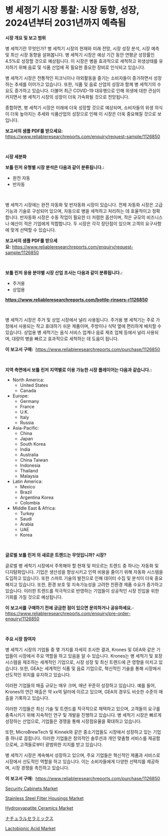 <p><h1>병 세정기 시장 통찰: 시장 동향, 성장, 2024년부터 2031년까지 예측됨</h1></p><p><strong>시장 개요 및 보고 범위</strong></p>
<p><p>병 세척기란 무엇인가? 병 세척기 시장의 현재와 미래 전망, 시장 성장 분석, 시장 예측 및 최신 시장 동향을 살펴봅니다. 병 세척기 시장은 예상 기간 동안 연평균 성장률인 4.5%로 성장할 것으로 예상됩니다. 이 시장은 병을 효과적으로 세척하고 위생상태를 유지하기 위해 음료 및 식품 산업에 꼭 필요한 중요한 장비로 인식되고 있습니다. </p><p>병 세척기 시장은 전통적인 피크닉이나 야외활동을 즐기는 소비자들이 증가하면서 성장하는 추세를 이어가고 있습니다. 또한, 식품 및 음료 산업의 성장과 함께 병 세척기의 수요도 증가하고 있습니다. 더불어 최근 COVID-19 대유행으로 인해 위생에 대한 관심이 커지면서 병 세척기 시장의 성장이 더욱 가속화될 것으로 전망됩니다.</p><p>종합하면, 병 세척기 시장은 미래에 더욱 성장할 것으로 예상되며, 소비자들의 위생 의식이 더욱 높아지는 추세와 식품산업의 성장으로 인해 이 시장은 더욱 중요해질 것으로 보입니다.</p></p>
<p><strong>보고서의 샘플 PDF를 받으세요:</strong> <a href="https://www.reliableresearchreports.com/enquiry/request-sample/1126850">https://www.reliableresearchreports.com/enquiry/request-sample/1126850</a></p>
<p>&nbsp;</p>
<p><strong>시장 세분화</strong></p>
<p><strong>보틀 린저 유형별 시장 분석은 다음과 같이 분류됩니다.:</strong></p>
<p><ul><li>완전 자동</li><li>반자동</li></ul></p>
<p>&nbsp;</p>
<p><p>병 세척기 시장에는 완전 자동화 및 반자동화 시장이 있습니다. 전체 자동화 시장은 고급 기능과 기술로 구성되어 있으며, 자동으로 병을 세척하고 처리하는 데 효율적이고 정확합니다. 반자동화 시장은 수동 작업이 필요한 더 저렴한 옵션이며, 작은 규모의 비즈니스나 예산이 적은 기업에게 적합합니다. 두 시장은 각각 장단점이 있으며 고객의 요구사항에 맞게 선택할 수 있습니다.</p></p>
<p><strong>보고서의 샘플 PDF를 받으세요:</strong>&nbsp;<a href="https://www.reliableresearchreports.com/enquiry/request-sample/1126850">https://www.reliableresearchreports.com/enquiry/request-sample/1126850</a></p>
<p>&nbsp;</p>
<p><strong> 보틀 린저 응용 분야별 시장 산업 조사는 다음과 같이 분류됩니다.:</strong></p>
<p><ul><li>주거용</li><li>상업용</li></ul></p>
<p><strong><a href="https://www.reliableresearchreports.com/bottle-rinsers-r1126850">https://www.reliableresearchreports.com/bottle-rinsers-r1126850</a></strong></p>
<p>&nbsp;</p>
<p><p>병 세척기 시장은 주거 및 상업 시장에서 널리 사용됩니다. 주거용 병 세척기는 주로 가정에서 사용되는 작고 휴대하기 쉬운 제품이며, 주방이나 식탁 옆에 편리하게 배치할 수 있습니다. 상업용 병 세척기는 음식 서비스 업계나 음료 제조 업체 등에서 널리 사용되며, 대량의 병을 빠르고 효과적으로 세척하는 데 도움이 됩니다.</p></p>
<p><strong>이 보고서 구매:</strong>&nbsp; <a href="https://www.reliableresearchreports.com/purchase/1126850">https://www.reliableresearchreports.com/purchase/1126850</a></p>
<p>&nbsp;</p>
<p><strong>지역 측면에서 보틀 린저 지역별로 이용 가능한 시장 플레이어는 다음과 같습니다.:</strong></p>
<p><ul>
    <li>
        North America:
        <ul>
            <li>United States</li>
            <li>Canada</li>
        </ul>
    </li>
    <li>
        Europe:
        <ul>
            <li>Germany</li>
            <li>France</li>
            <li>U.K.</li>
            <li>Italy</li>
            <li>Russia</li>
        </ul>
    </li>
    <li>
        Asia-Pacific:
        <ul>
            <li>China</li>
            <li>Japan</li>
            <li>South Korea</li>
            <li>India</li>
            <li>Australia</li>
            <li>China Taiwan</li>
            <li>Indonesia</li>
            <li>Thailand</li>
            <li>Malaysia</li>
        </ul>
    </li>
    <li>
        Latin America:
        <ul>
            <li>Mexico</li>
            <li>Brazil</li>
            <li>Argentina Korea</li>
            <li>Colombia</li>
        </ul>
    </li>
    <li>
        Middle East & Africa:
        <ul>
            <li>Turkey</li>
            <li>Saudi</li>
            <li>Arabia</li>
            <li>UAE</li>
            <li>Korea</li>
        </ul>
    </li>
    </ul></p>
<p>&nbsp;</p>
<p><strong>글로벌 보틀 린저 의 새로운 트렌드는 무엇입니까? 시장?</strong></p>
<p><p>글로벌 병 세척기 시장에서 주목해야 할 현재 및 떠오르는 트렌드 중 하나는 자동화 및 디지턈화입니다. 기업은 생산성을 향상시키고 인력 비용을 줄이기 위해 자동화 시스템을 도입하고 있습니다. 또한 스마트 기술의 발전으로 인해 데이터 수집 및 분석이 더욱 중요해지고 있습니다. 또한, 환경 보호 및 지속가능성을 고려한 친환경 제품 수요가 증가하고 있습니다. 이러한 트렌드를 적극적으로 반영하는 기업들이 성공적인 시장 진입을 위한 기회를 가질 것으로 예상됩니다.</p></p>
<p><strong>이 보고서를 구매하기 전에 궁금한 점이 있으면 문의하거나 공유하세요.</strong>- <a href="https://www.reliableresearchreports.com/enquiry/pre-order-enquiry/1126850">https://www.reliableresearchreports.com/enquiry/pre-order-enquiry/1126850</a></p>
<p>&nbsp;</p>
<p><strong>주요 시장 참여자</strong></p>
<p><p>병 세척기 시장의 기업들 중 몇 가지를 자세히 조사한 결과, Krones 및 GEA와 같은 기업들이 시장에서 주요 역할을 하고 있음을 알 수 있습니다. Krones는 병 세척기 및 포장 시스템을 제조하는 세계적인 기업으로, 시장 성장 및 최신 트렌드에 큰 영향을 미치고 있습니다. 또한, GEA는 세계적인 식품 및 음료 기업으로, 혁신적인 기술을 통해 시장에서 선도적인 위치를 유지하고 있습니다.</p><p>이러한 기업들의 매출 규모는 매우 크며, 매년 꾸준히 성장하고 있습니다. 예를 들어, Krones의 연간 매출은 약 xx억 달러에 이르고 있으며, GEA의 경우도 비슷한 수준의 매출을 기록하고 있습니다.</p><p>이러한 기업들은 최신 기술 및 트렌드를 적극적으로 채택하고 있으며, 고객들의 요구를 충족시키기 위해 지속적인 연구 및 개발을 진행하고 있습니다. 병 세척기 시장은 빠르게 성장하는 산업으로, 기업들은 경쟁을 통해 시장점유율을 확대하고 있습니다.</p><p>또한, MicroBrewTech 및 Kinnek와 같은 중소기업들도 시장에서 성장하고 있는 기업 중 하나로 꼽힙니다. 이러한 기업들은 창의적인 솔루션과 개인 맞춤형 서비스를 제공함으로써, 고객들로부터 광범위한 지지를 받고 있습니다.</p><p>병 세척기 시장은 계속해서 성장하고 있으며, 주요 기업들은 혁신적인 제품과 서비스로 시장에서 선도적인 역할을 하고 있습니다. 이는 소비자들에게 다양한 선택지를 제공하며, 시장 경쟁을 촉진하고 있습니다.</p></p>
<p><strong>이 보고서 구매:</strong>&nbsp;&nbsp;<a href="https://www.reliableresearchreports.com/purchase/1126850">https://www.reliableresearchreports.com/purchase/1126850</a></p>
<p><p><a href="https://github.com/lubmix/Market-Research-Report-List-2/blob/main/security-cabinets-market.md">Security Cabinets Market</a></p><p><a href="https://github.com/Hazelklievgspy6vdcsmu106w/Market-Research-Report-List-2/blob/main/stainless-steel-filter-housings-market.md">Stainless Steel Filter Housings Market</a></p><p><a href="https://www.linkedin.com/pulse/hydroxyapatite-ceramics-market-size-furnishes-valuable-information-paiac?trackingId=rMC9kIyZ4%2BtXqX1j200SCw%3D%3D">Hydroxyapatite Ceramics Market</a></p><p><a href="https://github.com/EthanMorar2011/Market-Research-Report-List-1/blob/main/521010826635.md">ナチュラルセラミックス</a></p><p><a href="https://www.linkedin.com/pulse/lactobionic-acid-market-size-examines-its-scope-primary-focus-cxh6c?trackingId=9zWJlhGRGhaDpB%2FyNlTTmg%3D%3D">Lactobionic Acid Market</a></p></p>